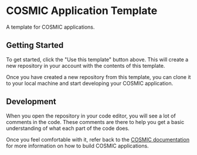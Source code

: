# COSMIC Application Template

A template for COSMIC applications.

## Getting Started
To get started, click the "Use this template" button above. This will create a new repository in your account with the contents of this template.

Once you have created a new repository from this template, you can clone it to your local machine and start developing your COSMIC application.

## Development
When you open the repository in your code editor, you will see a lot of comments in the code. These comments are there to help you get a basic understanding of what each part of the code does.

Once you feel comfortable with it, refer back to the [COSMIC documentation](https://pop-os.github.io/libcosmic/cosmic/) for more information on how to build COSMIC applications.
